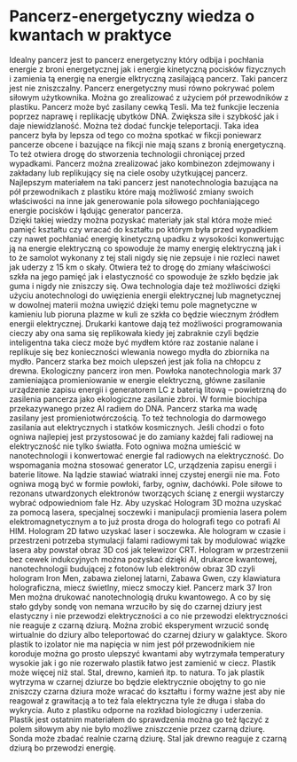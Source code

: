 # Pancerz-energetyczny wiedza o kwantach w praktyce
Idealny pancerz jest to pancerz energetyczny który odbija i pochłania energie z broni energetycznej jak i energie kinetyczną pocisków fizycznych i zamienia tą energię na energie elktryczną zasilającą pancerz. Taki pancerz jest nie zniszczalny. Pancerz energetyczny musi równo pokrywać polem siłowym użytkownika. Można go zrealizować z użyciem pół przewodników z plastiku. Pancerz może być zasilany cewką Tesli. Ma też funkcjie leczenia poprzez naprawę i replikację ubytków DNA. Zwiększa siłe i szybkość jak i daje niewidzlaność. Można też dodać funckje teleportacji. Taka idea pancerz była by lepsza od tego co można spotkać w fikcji poniewarz pancerze obcene i bazujące na fikcji nie mają szans z bronią energetyczną. To też otwiera drogę do stworzenia technologii chroniącej przed wypadkami. Pancerz można zrealizować jako kombinezon zdejmowany i zakładany lub replikujący się na ciele osoby użytkującej pancerz. Najlepszym materiałem na taki pancerz jest nanotechnologia bazująca na pół przewodnikach z plastiku które mają możliwość zmiany swoich właściwości na inne jak generowanie pola siłowego pochłaniającego energie pocisków i łądując generator pancerza.   
Dzięki takiej wiedzy można pozyskać materiały jak stal która może mieć pamięć kształtu czy wracać do kształtu po którym była przed wypadkiem czy nawet pochłaniać energię kinetyczną upadku z wysokości konwertując ją na energie elektryczną co spowoduje że mamy energię elektryczną jak i to że samolot wykonany z tej stali nigdy się nie zepsuje i nie rozleci nawet jak uderzy z 15 km o skały. 
Otwiera też to drogę do zmiany właściwości szkła na jego pamięć jak i elastyczność co spowoduje że szkło będzie jak guma i nigdy nie zniszczy się.
Owa technologia daje też możliwości dzięki użyciu anotechnologi do uwięzienia energii elektrycznej lub magnetycznej w dowolnej materii można uwięzić dzięki temu pole magnetyczne w kamieniu lub pioruna plazme w kuli ze szkła co będzie wiecznym źródłem energii elektrycznej. 
Drukarki kantowe dają też możliwości programowania cieczy aby ona sama się replikowała kiedy jej zabraknie czyli będzie inteligentna taka ciecz może być mydłem które raz zostanie nalane i replikuje się bez konieczności wlewania nowego mydła do zbiornika na mydło. 
Pancerz starka bez moich ulepszeń jest jak folia na chłopcu z drewna. 
Ekologiczny pancerz iron men. Powłoka nanotechnologia mark 37 zamieniająca promieniowanie w energie elektryczną, główne zasilanie urządzenie zapisu energii i generatorem LC z baterią litową – powietrzną do zasilenia pancerza jako ekologiczne zasilanie zbroi. W formie biochipa przekazywanego przez AI radiem do DNA. Pancerz starka ma wadę zasilany jest promieniotwórczością. To też technologia do darmowego zasilania aut elektrycznych i statków kosmicznych.
Jeśli chodzi o foto ogniwa najlepiej jest przystosować je do zamiany każdej fali radiowej na elektryczność nie tylko światła. Foto ogniwa można umieścić w nanotechnologii i konwertować energie fal radiowych na elektryczność. Do wspomagania można stosować generator LC, urządzenia zapisu energii i baterie litowe. Na lądzie stawiać wiatraki innej czystej energii nie ma. Foto ogniwa mogą być w formie powłoki, farby, ogniw, dachówki. 
Pole siłowe to rezonans utwardzonych elektronów tworzących ścianę z energii wystarczy wybrać odpowiedniom fale Hz.
Aby uzyskać Hologram 3D można uzyskać za pomocą lasera, specjalnej soczewki i manipulacji promienia lasera polem elektromagnetycznym a to już prosta droga do holografi tego co potrafi AI HIM. Hologram 2D łatwo uzyskać laser i soczewka. Ale hologram w czasie i przestrzeni potrzeba stymulacji falami radiowymi tak by modulować wiązke lasera aby powstał obraz 3D coś jak telewizor CRT.
Hologram w przestrzenii bez cewek indukcyjnych można pozyskać dzięki AI, drukarce kwantowej, nanotechnologii budującej z fotonów lub elektronów obraz 3D czyli hologram Iron Men, zabawa zielonej latarni, Zabawa Gwen, czy klawiatura holograficzna, miecz świetlny, miecz smoczy kieł.
Pancerz mark 37 Iron Men można drukować nanotechnologią druku kwantowego.
A co by się stało gdyby sondę von nemana wrzuciło by się do czarnej dziury jest elastyczny i nie przewodzi elektryczności a co nie przewodzi elektryczności nie reaguje z czarną dziurą. 
Można zrobić eksperyment wrzucić sondę wirtualnie do dziury albo teleportować do czarnej dziury w galaktyce. Skoro plastik to izolator nie ma napięcia w nim jest pół przewodnikiem nie koroduje można go prosto ulepszyć kwantami aby wytrzymała temperatury wysokie jak i go nie rozerwało plastik łatwo jest zamienić w ciecz. Plastik może więcej niż stal. Stal, drewno, kamień itp. to natura.
To jak plastik wytrzyma w czarnej dziurze bo będzie elektrycznie obojętny to go nie zniszczy czarna dziura może wracać do kształtu i formy ważne jest aby nie reagował z grawitacją a to też fala elektryczna tyle że długa i słaba do wykrycia. Auto z plastiku odporne na rozkład biologiczny i uderzenia. Plastik jest ostatnim materiałem do sprawdzenia można go też łączyć z polem siłowym aby nie było możliwe zniszczenie przez czarną dziurę. Sonda może zbadać realnie czarną dziurę. Stal jak drewno reaguje z czarną dziurą bo przewodzi energię. 
